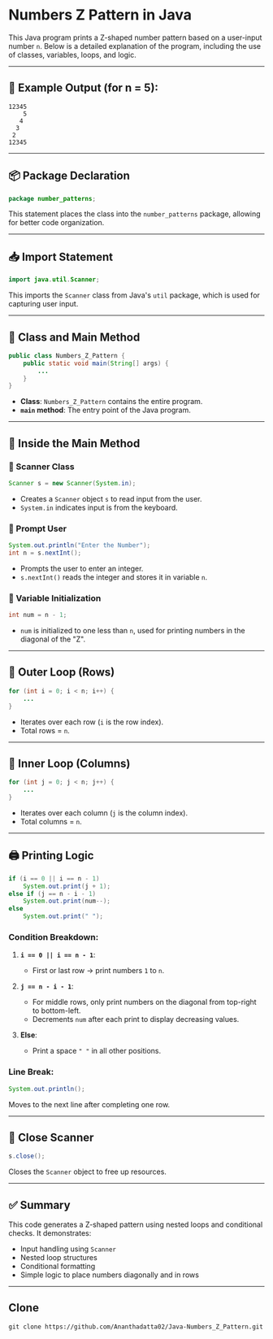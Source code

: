 
# Numbers Z Pattern in Java

This Java program prints a Z-shaped number pattern based on a user-input number `n`. Below is a detailed explanation of the program, including the use of classes, variables, loops, and logic.

---

## 📌 Example Output (for n = 5):
```
12345
    5
   4 
  3  
 2   
12345
```

---

## 📦 Package Declaration

```java
package number_patterns;
```

This statement places the class into the `number_patterns` package, allowing for better code organization.

---

## 📥 Import Statement

```java
import java.util.Scanner;
```

This imports the `Scanner` class from Java's `util` package, which is used for capturing user input.

---

## 🚀 Class and Main Method

```java
public class Numbers_Z_Pattern {
    public static void main(String[] args) {
        ...
    }
}
```

- **Class**: `Numbers_Z_Pattern` contains the entire program.
- **`main` method**: The entry point of the Java program.

---

## 🧠 Inside the Main Method

### 🔹 Scanner Class

```java
Scanner s = new Scanner(System.in);
```

- Creates a `Scanner` object `s` to read input from the user.
- `System.in` indicates input is from the keyboard.

### 🔹 Prompt User

```java
System.out.println("Enter the Number");
int n = s.nextInt();
```

- Prompts the user to enter an integer.
- `s.nextInt()` reads the integer and stores it in variable `n`.

### 🔹 Variable Initialization

```java
int num = n - 1;
```

- `num` is initialized to one less than `n`, used for printing numbers in the diagonal of the "Z".

---

## 🔁 Outer Loop (Rows)

```java
for (int i = 0; i < n; i++) {
    ...
}
```

- Iterates over each row (`i` is the row index).
- Total rows = `n`.

---

## 🔁 Inner Loop (Columns)

```java
for (int j = 0; j < n; j++) {
    ...
}
```

- Iterates over each column (`j` is the column index).
- Total columns = `n`.

---

## 🖨️ Printing Logic

```java
if (i == 0 || i == n - 1)
    System.out.print(j + 1);
else if (j == n - i - 1)
    System.out.print(num--);
else
    System.out.print(" ");
```

### Condition Breakdown:

1. **`i == 0 || i == n - 1`**:  
   - First or last row → print numbers `1` to `n`.

2. **`j == n - i - 1`**:  
   - For middle rows, only print numbers on the diagonal from top-right to bottom-left.
   - Decrements `num` after each print to display decreasing values.

3. **Else**:  
   - Print a space `" "` in all other positions.

### Line Break:

```java
System.out.println();
```

Moves to the next line after completing one row.

---

## 🧼 Close Scanner

```java
s.close();
```

Closes the `Scanner` object to free up resources.

---

## ✅ Summary

This code generates a Z-shaped pattern using nested loops and conditional checks. It demonstrates:
- Input handling using `Scanner`
- Nested loop structures
- Conditional formatting
- Simple logic to place numbers diagonally and in rows

---
## Clone
```
git clone https://github.com/Ananthadatta02/Java-Numbers_Z_Pattern.git
```
